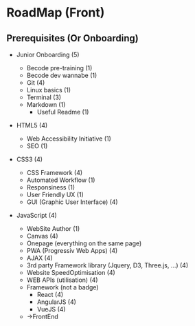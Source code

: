 # RoadMap (Front)

## Prerequisites (Or Onboarding)

- Junior Onboarding (5)
    - Becode pre-training (1)
    - Becode dev wannabe (1)
    - Git (4)
    - Linux basics (1)
    - Terminal (3)
    - Markdown (1)
        - Useful Readme (1)

- HTML5 (4)
    - Web Accessibility Initiative (1)
    - SEO (1)

- CSS3 (4)
    - CSS Framework (4)
    - Automated Workflow (1)
    - Responsiness (1)
    - User Friendly UX (1)
    - GUI (Graphic User Interface) (4)

- JavaScript (4)
    - WebSite Author (1)
    - Canvas (4)
    - Onepage (everything on the same page)
    - PWA (Progressiv Web Apps) (4)
    - AJAX (4)
    - 3rd party Framework library (Jquery, D3, Three.js, ...) (4)
    - Website SpeedOptimisation (4)
    - WEB APIs (utilisation) (4)
    - Framework (not a badge)
        - React (4)
        - AngularJS (4)
        - VueJS (4)
    - ->FrontEnd

